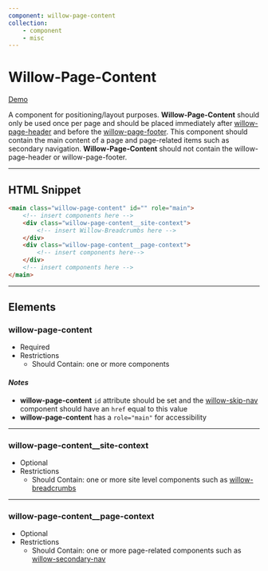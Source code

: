 ```yaml
---
component: willow-page-content
collection: 
    - component
    - misc
---
```

# **Willow-Page-Content**

[Demo](http://codepen.io/team/UnumUX/pen/vxgKmM)

A component for positioning/layout purposes.  **Willow-Page-Content** should only be used once per page and should be placed immediately after [willow-page-header](../page-header) and before the [willow-page-footer](../page-footer). This component should contain the main content of a page and page-related items such as secondary navigation. **Willow-Page-Content** should not contain the willow-page-header or willow-page-footer.

---

## HTML Snippet

```html
<main class="willow-page-content" id="" role="main">
    <!-- insert components here -->
    <div class="willow-page-content__site-context">
        <!-- insert Willow-Breadcrumbs here -->
    </div>
    <div class="willow-page-content__page-context">
        <!-- insert components here-->
    </div>
    <!-- insert components here -->
</main>
```

---

## Elements

### willow-page-content

- Required
- Restrictions
  - Should Contain: one or more components

#### _Notes_

- **willow-page-content** `id` attribute should be set and the [willow-skip-nav](../skip-nav) component should have an `href` equal to this value
- **willow-page-content** has a `role="main"` for accessibility

---

### willow-page-content__site-context

- Optional
- Restrictions
  - Should Contain: one or more site level components such as [willow-breadcrumbs](../breadcrumbs)

---

### willow-page-content__page-context

- Optional
- Restrictions
  - Should Contain: one or more page-related components such as [willow-secondary-nav](../secondary-nav)